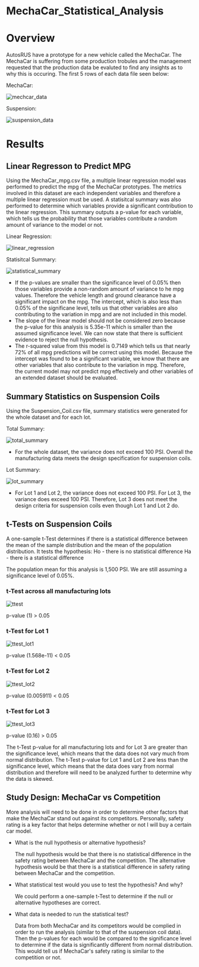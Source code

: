 # MechaCar_Statistical_Analysis

# Overview
AutosRUS have a prototype for a new vehicle called the MechaCar. The MechaCar is suffering from some production trobules and the management requested that the production data be evaluted to find any insights as to why this is occuring. The first 5 rows of each data file seen below:

MechaCar:

![mechcar_data](https://user-images.githubusercontent.com/71397190/106395905-6db42c00-63ca-11eb-87c3-adf135963ce3.PNG)

Suspension:

![suspension_data](https://user-images.githubusercontent.com/71397190/106395907-6db42c00-63ca-11eb-9d0d-431b061c0208.PNG)

# Results
## Linear Regresson to Predict MPG
Using the MechaCar_mpg.csv file, a multiple linear regression model was performed to predict the mpg of the MechaCar prototypes. The metrics involved in this dataset are each independent variables and therefore a multiple linear regression must be used.
A statisitcal summary was also performed to determine which variables provide a significant contribution to the linear regression. This summary outputs a p-value for each variable, which tells us the probability that those variables contribute a random amount of variance to the model or not.

Linear Regression:

![linear_regression](https://user-images.githubusercontent.com/71397190/106395903-6d1b9580-63ca-11eb-9fcd-535071b49561.PNG)

Statisitcal Summary:

![statistical_summary](https://user-images.githubusercontent.com/71397190/106395906-6db42c00-63ca-11eb-9207-ff4cc63eebeb.PNG)

- If the p-values are smaller than the significance level of 0.05% then those variables provide a non-random amount of variance to he mpg values. Therefore the vehicle length and ground clearance have a significant impact on the mpg. The intercept, which is also less than 0.05% of the significane level, tells us that other variables are also contributing to the variation in mpg and are not included in this model.
- The slope of the linear model should not be considered zero because the p-value for this analysis is 5.35e-11 which is smaller than the assumed significance level. We can now state that there is sufficient evidence to reject the null hypothesis.
- The r-squared value from this model is 0.7149 which tells us that nearly 72% of all mpg predictions will be correct using this model. Because the intercept was found to be a significant variable, we know that there are other variables that also contribute to the variation in mpg. Therefore, the current model may not predict mpg effectively and other variables of an extended dataset should be evaluated.

## Summary Statistics on Suspension Coils
Using the Suspension_Coil.csv file, summary statistics were generated for the whole dataset and for each lot.

Total Summary:

![total_summary](https://user-images.githubusercontent.com/71397190/106395908-6db42c00-63ca-11eb-833a-697219547da2.PNG)

- For the whole dataset, the variance does not exceed 100 PSI. Overall the manufacturing data meets the design specification for suspension coils.

Lot Summary:

![lot_summary](https://user-images.githubusercontent.com/71397190/106395904-6d1b9580-63ca-11eb-86cb-6dc934b51b5c.PNG)

- For Lot 1 and Lot 2, the variance does not exceed 100 PSI. For Lot 3, the variance does exceed 100 PSI. Therefore, Lot 3 does not meet the design criteria for suspension coils even though Lot 1 and Lot 2 do.

## t-Tests on Suspension Coils
A one-sample t-Test determines if there is a statistical difference between the mean of the sample distribution and the mean of the population distribution. It tests the hypothesis:
Ho - there is no statistical difference
Ha - there is a statistical difference

The population mean for this analysis is 1,500 PSI. We are still assuming a significance level of 0.05%.


### t-Test across all manufacturing lots

![ttest](https://user-images.githubusercontent.com/71397190/106395909-6db42c00-63ca-11eb-8b12-ca4bf1697394.PNG)

 p-value (1) > 0.05

### t-Test for Lot 1

![ttest_lot1](https://user-images.githubusercontent.com/71397190/106395910-6db42c00-63ca-11eb-8ed5-8b40c9610328.PNG)

p-value (1.568e-11) < 0.05

### t-Test for Lot 2

![ttest_lot2](https://user-images.githubusercontent.com/71397190/106395911-6e4cc280-63ca-11eb-9d3d-f478fdcaa964.PNG)

p-value (0.005911) < 0.05

### t-Test for Lot 3

![ttest_lot3](https://user-images.githubusercontent.com/71397190/106395912-6e4cc280-63ca-11eb-9864-10f02a21ce5f.PNG)

p-value (0.16) > 0.05

The t-Test p-value for all manufacturing lots and for Lot 3 are greater than the significance level, which means that the data does not vary much from normal distribution.
The t-Test p-value for Lot 1 and Lot 2 are  less than the significance level, which means that the data does vary from normal distribution and therefore will need to be analyzed further to determine why the data is skewed.

## Study Design: MechaCar vs Competition
More analysis will need to be done in order to determine other factors that make the MechaCar stand out against its competitors. Personally, safety rating is a key factor that helps determine whether or not I will buy a certain car model.

- What is the null hypothesis or alternative hypothesis?

  The null hypothesis would be that there is no statistical difference in the safety rating between MechaCar and the competition. The alternative hypothesis would be that there   is a statistical difference in safety rating between MechaCar and the competition.

- What statistical test would you use to test the hypothesis? And why?

  We could perform a one-sample t-Test to determine if the null or alternative hypotheses are correct.

- What data is needed to run the statistical test?

  Data from both MechaCar and its competitors would be complied in order to run the analysis (similar to that of the suspension coil data). Then the p-values for each would be     compared to the significance level to determine if the data is significantly different from normal distribution. This would tell us if MechaCar's safety rating is similar to     the competition or not.

